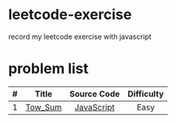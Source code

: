 # leetcode-exercise
record my leetcode exercise with javascript

# problem list
| # | Title | Source Code | Difficulty |
|:---:|:---:|:---:|:---:|
| 1 | [Tow_Sum](https://leetcode.com/problems/two-sum/description/) |[JavaScript](https://github.com/pageYe123/leetcode-exercise/blob/master/problemsSolution/1-Two-Sum.js) | Easy |
